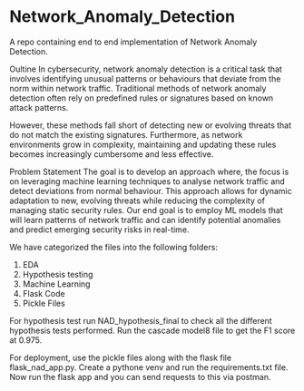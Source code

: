 # Network_Anomaly_Detection
 A repo containing end to end implementation of Network Anomaly Detection.
 
Oultine
In cybersecurity, network anomaly detection is a critical task that involves identifying unusual patterns or 
behaviours that deviate from the norm within network traffic. Traditional methods of network anomaly detection
often rely on predefined rules or signatures based on known attack patterns.

However, these methods fall short of detecting new or evolving threats that do not match the existing 
signatures. Furthermore, as network environments grow in complexity, maintaining and updating these rules 
becomes increasingly cumbersome and less effective.

Problem Statement
The goal is to develop an approach where, the focus is on leveraging machine learning techniques to analyse 
network traffic and detect deviations from normal behaviour. This approach allows for dynamic adaptation to new,
evolving threats while reducing the complexity of managing static security rules. Our end goal is to employ ML
models that will learn patterns of network traffic and can identify potential anomalies and predict emerging 
security risks in real-time.


We have categorized the files into the following folders:
1) EDA
2) Hypothesis testing
3) Machine Learning
4) Flask Code
5) Pickle Files

For hypothesis test run NAD_hypothesis_final to check all the different hypothesis tests performed.
Run the cascade model8 file to get the F1 score at 0.975.

For deployment, use the pickle files along with the flask file flask_nad_app.py.
Create a pythone venv and run the requirements.txt file. 
Now run the flask app and you can send requests to this via postman.

